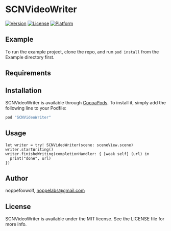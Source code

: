 # SCNVideoWriter

[![Version](https://img.shields.io/cocoapods/v/SCNVideoWriter.svg?style=flat)](http://cocoapods.org/pods/SCNVideoWriter)
[![License](https://img.shields.io/cocoapods/l/SCNVideoWriter.svg?style=flat)](http://cocoapods.org/pods/SCNVideoWriter)
[![Platform](https://img.shields.io/cocoapods/p/SCNVideoWriter.svg?style=flat)](http://cocoapods.org/pods/SCNVideoWriter)

## Example

To run the example project, clone the repo, and run `pod install` from the Example directory first.

## Requirements

## Installation

SCNVideoWriter is available through [CocoaPods](http://cocoapods.org). To install
it, simply add the following line to your Podfile:

```ruby
pod "SCNVideoWriter"
```

## Usage

```
let writer = try! SCNVideoWriter(scene: sceneView.scene)
writer.startWriting()
writer.finisheWriting(completionHandler: { [weak self] (url) in
  print("done", url)
})
```

## Author

noppefoxwolf, noppelabs@gmail.com

## License

SCNVideoWriter is available under the MIT license. See the LICENSE file for more info.
